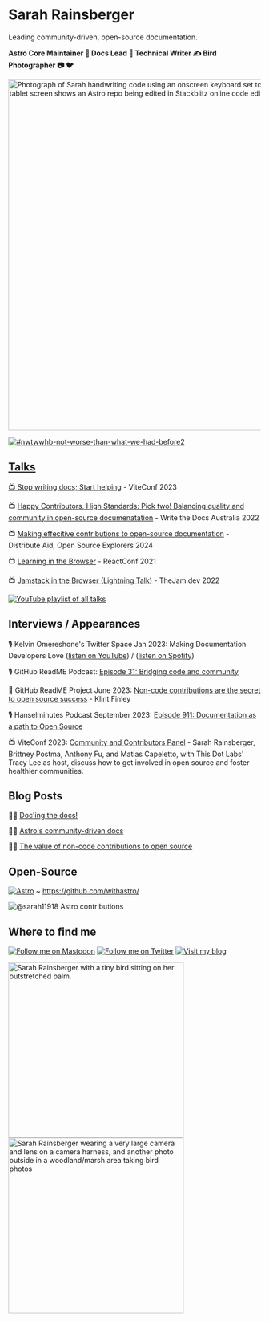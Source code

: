 # Sarah Rainsberger
Leading community-driven, open-source documentation.

<strong>Astro Core Maintainer 🚀 Docs Lead 📑 Technical Writer ✍️ Bird Photographer 📷 🐦</strong>

<img src="https://github.com/sarah11918/sarah11918/assets/5098874/5ae05849-1783-4219-b46b-e523b33aed33" width="700" alt="Photograph of Sarah handwriting code using an onscreen keyboard set to handwriting input. The tablet screen shows an Astro repo being edited in Stackblitz online code editor." ><a href="https://astro.badg.es/v1/contributor/sarah11918/)" >

![#nwtwwhb-not-worse-than-what-we-had-before2](https://github.com/sarah11918/sarah11918/assets/5098874/011ba91f-1fca-4127-9acf-5762ebbfe640)

## Talks

📺 [Stop writing docs; Start helping](https://www.youtube.com/watch?v=jcpkVJr-rUw&list=PLqGQbXn_GDmkOsHI7-Wrbv1GgAA4tJZhg&index=26) - ViteConf 2023

📺 [Happy Contributors, High Standards: Pick two! Balancing quality and community in open-source documenatation](https://www.youtube.com/watch?v=emgFALmCyrY&list=PLZAeFn6dfHpktOcWn5mQNOx5gYo6O7TR6&index=6) - Write the Docs Australia 2022

📺 [Making effecitive contributions to open-source documentation](https://www.youtube.com/watch?v=abw7-BfApMk) - Distribute Aid, Open Source Explorers 2024

📺 [Learning in the Browser](https://www.youtube.com/watch?v=5X-WEQflCL0&list=PLNG_1j3cPCaZZ7etkzWA7JfdmKWT0pMsa&index=9) - ReactConf 2021

📺 [Jamstack in the Browser (Lightning Talk)](https://www.youtube.com/watch?v=tmKlWSIJbuo) - TheJam.dev 2022

[![YouTube playlist of all talks](https://img.shields.io/badge/playlist_of_all_talks-YouTube-FF0000?style=for-the-badge&logo=youtube&logoColor=white)](https://youtube.com/playlist?list=PLowBAHWxr_2DgiS5maPN2wg96dmKho_yC&si=_ckXtTot6ApGcoMk)

## Interviews / Appearances

🎙️ Kelvin Omereshone's Twitter Space Jan 2023: Making Documentation Developers Love ([listen on YouTube](https://www.youtube.com/watch?v=YW4IfoJM30g)) / ([listen on Spotify](https://open.spotify.com/episode/5QYkgKtsneWhUAebPahIRJ?si=bfTpykAZRLWVBE3wvQiuzQ))

🎙️ GitHub ReadME Podcast: [Episode 31: Bridging code and community](https://github.com/readme/podcast/code-and-community)

📰 GitHub ReadME Project June 2023: [Non-code contributions are the secret to open source success](https://github.com/readme/featured/open-source-non-code-contributions) - Klint Finley

🎙️ Hanselminutes Podcast September 2023: [Episode 911: Documentation as a path to Open Source](https://www.hanselminutes.com/911/documentation-as-a-path-to-open-source-with-sarah-rainsberger)

📺 ViteConf 2023: [Community and Contributors Panel](https://www.youtube.com/watch?v=rqB7hy5lcmc&list=PLqGQbXn_GDmkOsHI7-Wrbv1GgAA4tJZhg&index=29) - Sarah Rainsberger, Brittney Postma, Anthony Fu, and Matias Capeletto, with This Dot Labs' Tracy Lee as host, discuss how to get involved in open source and foster healthier communities.

## Blog Posts

👩‍💻 [Doc'ing the docs!](https://www.rainsberger.ca/posts/documenting-the-docs/)

👩‍💻 [Astro's community-driven docs](https://www.rainsberger.ca/posts/community-driven-astro-docs/)

👩‍💻 [The value of non-code contributions to open source](https://www.rainsberger.ca/posts/non-code-contributions/)


## Open-Source

[![Astro](https://img.shields.io/badge/Astro-333333.svg?logo=astro&logoColor=white)](https://astro.build/) ~ https://github.com/withastro/

<img src="https://astro.badg.es/v1/contributor/sarah11918.svg" alt="@sarah11918 Astro contributions" ></a>

## Where to find me

[![Follow me on Mastodon](https://img.shields.io/mastodon/follow/000011967?domain=https%3A%2F%2Fmastodon.social&label=%40sarah11918%40mastodon.social&logo=mastodon&logoColor=white&style=for-the-badge)](https://mastodon.social/@sarah11918) [![Follow me on Twitter](https://img.shields.io/badge/@sarah11918-blue?logo=twitter&logoColor=white&style=for-the-badge)](https://twitter.com/sarah11918) [![Visit my blog](https://img.shields.io/badge/blog-rainsberger.ca-blue?style=for-the-badge)](https://rainsberger.ca)

<img src="https://user-images.githubusercontent.com/5098874/142215203-284acb33-90cd-4d31-80d6-352085be1d57.jpg" width="350" alt="Sarah Rainsberger with a tiny bird sitting on her outstretched palm."><img src="https://github.com/sarah11918/sarah11918/assets/5098874/1f9f1372-6cd9-4049-a5d6-e231d1abe20d" width="350" alt="Sarah Rainsberger wearing a very large camera and lens on a camera harness, and another photo outside in a woodland/marsh area taking bird photos">


<!--

## Shields badges
[![Astro Docs](https://img.shields.io/badge/docs.astro.build-blueviolet?style=for-the-badge "Astro Docs")](https://docs.astro.build/) on [![ChromeOS](https://img.shields.io/badge/chrome%20os-3d89fc?style=for-the-badge&logo=google%20chrome&logoColor=white "Chrome OS")](https://www.google.com/intl/en_ca/chromebook/chrome-os/) [![Pop!_OS](https://img.shields.io/badge/Pop!_OS-48B9C7?style=for-the-badge&logo=Pop!_OS&logoColor=white)](https://pop.system76.com/) [![Android](https://img.shields.io/badge/android-3DDC84?style=for-the-badge&logo=android&logoColor=white "Android")](https://www.android.com/) via [![Gitpod](https://img.shields.io/badge/gitpod-f06611.svg?style=for-the-badge&logo=gitpod&logoColor=white "Gitpod")](https://gitpod.io)

![Twitter](https://img.shields.io/badge/sarah11918-%231DA1F2.svg?style=for-the-badge&logo=Twitter&logoColor=white)

![Discord](https://img.shields.io/badge/%3CAstro%20Lounge%3E-%237289DA.svg?style=for-the-badge&logo=discord&logoColor=white)

![Pop! OS](https://img.shields.io/badge/Pop!_OS-48B9C7?style=for-the-badge&logo=Pop!_OS&logoColor=white)

-->
